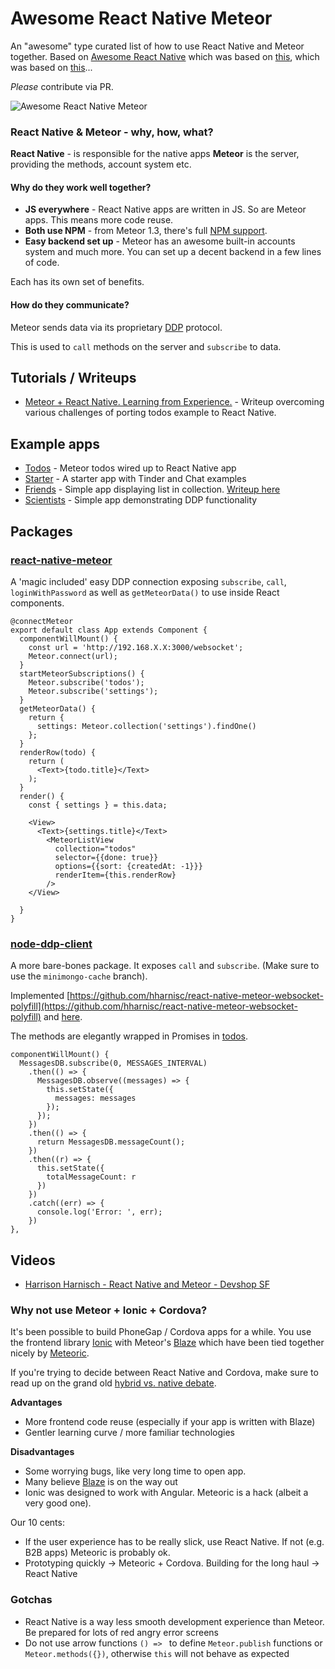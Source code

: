 # Awesome React Native Meteor
An "awesome" type curated list of how to use React Native and Meteor together. Based on [Awesome React Native](https://github.com/jondot/awesome-react-native) which was based on [this](https://github.com/avelino/awesome-go), which was based on [this](https://github.com/vinta/awesome-python)...

*Please* contribute via PR.

![Awesome React Native Meteor](https://raw.githubusercontent.com/meteor-factory/awesome-react-native-meteor/master/awesome-react-native-meteor.jpg)

### React Native & Meteor - why, how, what?
**React Native** - is responsible for the native apps
**Meteor** is the server, providing the methods, account system etc.

#### Why do they work well together?
* **JS everywhere**  - React Native apps are written in JS. So are Meteor apps. This means more code reuse.
* **Both use NPM** - from Meteor 1.3, there's full [NPM support](https://medium.com/@borellvi/meteor-meets-npm-a5cc48d90abe#.fodwjxha3).
* **Easy backend set up** - Meteor has an awesome built-in accounts system and much more. You can set up a decent backend in a few lines of code.

Each has its own set of benefits.

#### How do they communicate?
Meteor sends data via its proprietary [DDP](https://www.meteor.com/ddp) protocol.

This is used to `call` methods on the server and `subscribe` to data.

## Tutorials / Writeups
* [Meteor + React Native. Learning from Experience.](http://blog.differential.com/meteor-react-native-learning-from-experience/) - Writeup overcoming various challenges of porting todos example to React Native.

## Example apps
* [Todos](https://github.com/spencercarli/meteor-todos-react-native) - Meteor todos wired up to React Native app
* [Starter](https://github.com/meteor-factory/react-native-meteor-starter) - A starter app with Tinder and Chat examples
* [Friends](https://github.com/JustMeteor/friends) - Simple app displaying list in collection. [Writeup here](http://justmeteor.com/blog/friends-connecting-meteor-and-react-native-by-example/)
* [Scientists](https://github.com/hharnisc/react-native-meteor-websocket-polyfill) - Simple app demonstrating DDP functionality

## Packages
### [react-native-meteor](https://github.com/inProgress-team/react-native-meteor)
A 'magic included' easy DDP connection exposing `subscribe`, `call`, `loginWithPassword` as well as `getMeteorData()` to use inside React components.

```
@connectMeteor
export default class App extends Component {
  componentWillMount() {
    const url = 'http://192.168.X.X:3000/websocket';
    Meteor.connect(url);
  }
  startMeteorSubscriptions() {
    Meteor.subscribe('todos');
    Meteor.subscribe('settings');
  }
  getMeteorData() {
    return {
      settings: Meteor.collection('settings').findOne()
    };
  }
  renderRow(todo) {
    return (
      <Text>{todo.title}</Text>
    );
  }
  render() {
    const { settings } = this.data;

    <View>
      <Text>{settings.title}</Text>
        <MeteorListView
          collection="todos"
          selector={{done: true}}
          options={{sort: {createdAt: -1}}}
          renderItem={this.renderRow}
        />
    </View>

  }
}
```


### [node-ddp-client](https://github.com/hharnisc/node-ddp-client/tree/minimongo-cache)
A more bare-bones package. It exposes `call` and `subscribe`. (Make sure to use the `minimongo-cache` branch).

Implemented [https://github.com/hharnisc/react-native-meteor-websocket-polyfill](https://github.com/hharnisc/react-native-meteor-websocket-polyfill) and [here](https://github.com/spencercarli/meteor-todos-react-native).

The methods are elegantly wrapped in Promises in [todos](https://github.com/spencercarli/meteor-todos-react-native).

```
componentWillMount() {
  MessagesDB.subscribe(0, MESSAGES_INTERVAL)
    .then(() => {
      MessagesDB.observe((messages) => {
        this.setState({
          messages: messages
        });
      });
    })
    .then(() => {
      return MessagesDB.messageCount();
    })
    .then((r) => {
      this.setState({
        totalMessageCount: r
      })
    })
    .catch((err) => {
      console.log('Error: ', err);
    })
},
```

## Videos
* [Harrison Harnisch - React Native and Meteor - Devshop SF](https://www.youtube.com/watch?v=7BF5LHn2B5s)

### Why not use Meteor + Ionic + Cordova?
It's been possible to build PhoneGap / Cordova apps for a while. You use the frontend library [Ionic](http://ionicframework.com/) with Meteor's [Blaze](https://www.meteor.com/blaze) which have been tied together nicely by [Meteoric](http://meteoric.github.io/).

If you're trying to decide between React Native and Cordova, make sure to read up on the grand old [hybrid vs. native debate](https://www.google.de/search?q=hybrid+vs+native&oq=hybrid+vs+native&aqs=chrome..69i57l2j69i60j69i61j69i60j69i61.2722j0j1&sourceid=chrome&es_sm=119&ie=UTF-8).

**Advantages**
* More frontend code reuse (especially if your app is written with Blaze)
* Gentler learning curve / more familiar technologies

**Disadvantages**
* Some worrying bugs, like very long time to open app.
* Many believe [Blaze](https://www.discovermeteor.com/blog/blaze-react-meteor/) is on the way out
* Ionic was designed to work with Angular. Meteoric is a hack (albeit a very good one).

Our 10 cents:
* If the user experience has to be really slick, use React Native. If not (e.g. B2B apps) Meteoric is probably ok.
* Prototyping quickly -> Meteoric + Cordova. Building for the long haul -> React Native

### Gotchas
* React Native is a way less smooth development experience than Meteor. Be prepared for lots of red angry error screens
* Do not use arrow functions `() => ` to define `Meteor.publish` functions or `Meteor.methods({})`, otherwise `this` will not behave as expected
